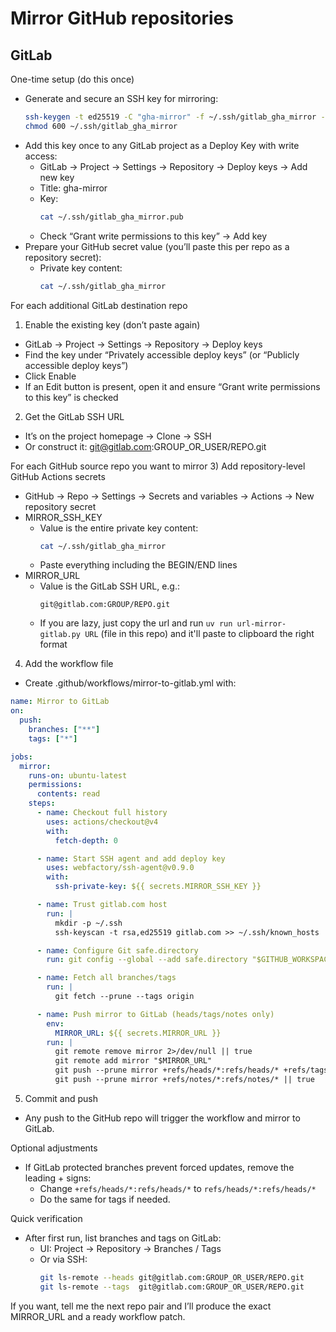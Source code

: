 # Mirror GitHub repositories

## GitLab

One-time setup (do this once)
- Generate and secure an SSH key for mirroring:
  ```bash
  ssh-keygen -t ed25519 -C "gha-mirror" -f ~/.ssh/gitlab_gha_mirror -N ""
  chmod 600 ~/.ssh/gitlab_gha_mirror
  ```
- Add this key once to any GitLab project as a Deploy Key with write access:
  - GitLab → Project → Settings → Repository → Deploy keys → Add new key
  - Title: gha-mirror
  - Key:
    ```bash
    cat ~/.ssh/gitlab_gha_mirror.pub
    ```
  - Check “Grant write permissions to this key” → Add key
- Prepare your GitHub secret value (you’ll paste this per repo as a repository secret):
  - Private key content:
    ```bash
    cat ~/.ssh/gitlab_gha_mirror
    ```

For each additional GitLab destination repo
1) Enable the existing key (don’t paste again)
- GitLab → Project → Settings → Repository → Deploy keys
- Find the key under “Privately accessible deploy keys” (or “Publicly accessible deploy keys”)
- Click Enable
- If an Edit button is present, open it and ensure “Grant write permissions to this key” is checked

2) Get the GitLab SSH URL
- It’s on the project homepage → Clone → SSH
- Or construct it: git@gitlab.com:GROUP_OR_USER/REPO.git

For each GitHub source repo you want to mirror
3) Add repository-level GitHub Actions secrets
- GitHub → Repo → Settings → Secrets and variables → Actions → New repository secret
- MIRROR_SSH_KEY
  - Value is the entire private key content:
    ```bash
    cat ~/.ssh/gitlab_gha_mirror
    ```
  - Paste everything including the BEGIN/END lines
- MIRROR_URL
  - Value is the GitLab SSH URL, e.g.:
    ```text
    git@gitlab.com:GROUP/REPO.git
    ```
  - If you are lazy, just copy the url and run `uv run url-mirror-gitlab.py URL` (file in this repo) and it'll paste to clipboard the right format

4) Add the workflow file
- Create .github/workflows/mirror-to-gitlab.yml with:
```yaml
name: Mirror to GitLab
on:
  push:
    branches: ["**"]
    tags: ["*"]

jobs:
  mirror:
    runs-on: ubuntu-latest
    permissions:
      contents: read
    steps:
      - name: Checkout full history
        uses: actions/checkout@v4
        with:
          fetch-depth: 0

      - name: Start SSH agent and add deploy key
        uses: webfactory/ssh-agent@v0.9.0
        with:
          ssh-private-key: ${{ secrets.MIRROR_SSH_KEY }}

      - name: Trust gitlab.com host
        run: |
          mkdir -p ~/.ssh
          ssh-keyscan -t rsa,ed25519 gitlab.com >> ~/.ssh/known_hosts

      - name: Configure Git safe.directory
        run: git config --global --add safe.directory "$GITHUB_WORKSPACE"

      - name: Fetch all branches/tags
        run: |
          git fetch --prune --tags origin

      - name: Push mirror to GitLab (heads/tags/notes only)
        env:
          MIRROR_URL: ${{ secrets.MIRROR_URL }}
        run: |
          git remote remove mirror 2>/dev/null || true
          git remote add mirror "$MIRROR_URL"
          git push --prune mirror +refs/heads/*:refs/heads/* +refs/tags/*:refs/tags/*
          git push --prune mirror +refs/notes/*:refs/notes/* || true
```

5) Commit and push
- Any push to the GitHub repo will trigger the workflow and mirror to GitLab.

Optional adjustments
- If GitLab protected branches prevent forced updates, remove the leading + signs:
  - Change `+refs/heads/*:refs/heads/*` to `refs/heads/*:refs/heads/*`
  - Do the same for tags if needed.

Quick verification
- After first run, list branches and tags on GitLab:
  - UI: Project → Repository → Branches / Tags
  - Or via SSH:
    ```bash
    git ls-remote --heads git@gitlab.com:GROUP_OR_USER/REPO.git
    git ls-remote --tags  git@gitlab.com:GROUP_OR_USER/REPO.git
    ```

If you want, tell me the next repo pair and I’ll produce the exact MIRROR_URL and a ready workflow patch.
